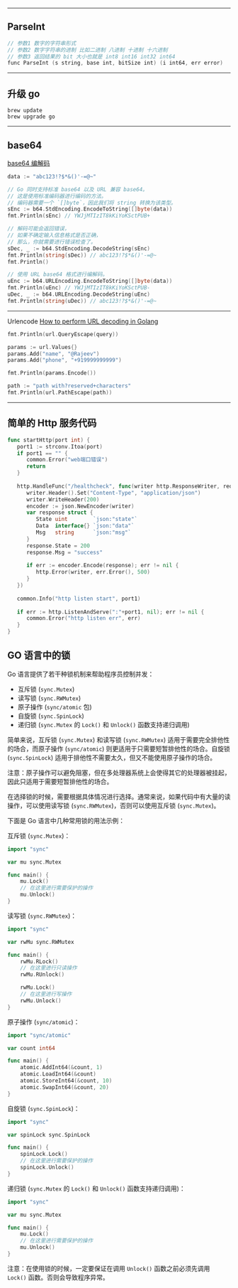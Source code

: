  ---
##  ParseInt
```go
// 参数1 数字的字符串形式  
// 参数2 数字字符串的进制 比如二进制 八进制 十进制 十六进制  
// 参数3 返回结果的 bit 大小也就是 int8 int16 int32 int64
func ParseInt (s string, base int, bitSize int) (i int64, err error)  
```

---
## 升级 go 
```shell
brew update
brew upgrade go
```

---
## base64

 [base64 编解码](http://zh.wikipedia.org/wiki/Base64)
```go
data := "abc123!?$*&()'-=@~"

// Go 同时支持标准 base64 以及 URL 兼容 base64。 
// 这是使用标准编码器进行编码的方法。 
// 编码器需要一个 `[]byte`，因此我们将 string 转换为该类型。
sEnc := b64.StdEncoding.EncodeToString([]byte(data))
fmt.Println(sEnc) // YWJjMTIzIT8kKiYoKSctPUB+

// 解码可能会返回错误，
// 如果不确定输入信息格式是否正确， 
// 那么，你就需要进行错误检查了。
sDec, _ := b64.StdEncoding.DecodeString(sEnc)
fmt.Println(string(sDec)) // abc123!?$*&()'-=@~
fmt.Println()

// 使用 URL base64 格式进行编解码。
uEnc := b64.URLEncoding.EncodeToString([]byte(data))
fmt.Println(uEnc) // YWJjMTIzIT8kKiYoKSctPUB-
uDec, _ := b64.URLEncoding.DecodeString(uEnc)
fmt.Println(string(uDec)) // abc123!?$*&()'-=@~
```

---
Urlencode
[How to perform URL decoding in Golang](https://www.urldecoder.io/golang/)

```go
fmt.Println(url.QueryEscape(query))

params := url.Values{}
params.Add("name", "@Rajeev")
params.Add("phone", "+919999999999")

fmt.Println(params.Encode())

path := "path with?reserved+characters"
fmt.Println(url.PathEscape(path))
```

---

## 简单的 Http 服务代码

```go
func startHttp(port int) {  
   port1 := strconv.Itoa(port)  
   if port1 == "" {  
      common.Error("web端口错误")  
      return  
   }  
  
   http.HandleFunc("/healthcheck", func(writer http.ResponseWriter, request *http.Request) {  
      writer.Header().Set("Content-Type", "application/json")  
      writer.WriteHeader(200)  
      encoder := json.NewEncoder(writer)  
      var response struct {  
         State uint        `json:"state"`  
         Data  interface{} `json:"data"`  
         Msg   string      `json:"msg"`  
      }  
      response.State = 200  
      response.Msg = "success"  
  
      if err := encoder.Encode(response); err != nil {  
         http.Error(writer, err.Error(), 500)  
      }  
   })  
  
   common.Info("http listen start", port1)  
  
   if err := http.ListenAndServe(":"+port1, nil); err != nil {  
      common.Error("http listen err", err)  
   }  
}
```


## GO 语言中的锁

Go 语言提供了若干种锁机制来帮助程序员控制并发：

-   互斥锁 (`sync.Mutex`)
-   读写锁 (`sync.RWMutex`)
-   原子操作 (`sync/atomic` 包)
-   自旋锁 (`sync.SpinLock`)
-   递归锁 (`sync.Mutex` 的 `Lock()` 和 `Unlock()` 函数支持递归调用)

简单来说，互斥锁 (`sync.Mutex`) 和读写锁 (`sync.RWMutex`) 适用于需要完全排他性的场合，而原子操作 (`sync/atomic`) 则更适用于只需要短暂排他性的场合。自旋锁 (`sync.SpinLock`) 适用于排他性不需要太久，但又不能使用原子操作的场合。

注意：原子操作可以避免阻塞，但在多处理器系统上会使得其它的处理器被挂起，因此只适用于需要短暂排他性的场合。

在选择锁的时候，需要根据具体情况进行选择。通常来说，如果代码中有大量的读操作，可以使用读写锁 (`sync.RWMutex`)，否则可以使用互斥锁 (`sync.Mutex`)。

下面是 Go 语言中几种常用锁的用法示例：

互斥锁 (`sync.Mutex`)：

```go
import "sync"

var mu sync.Mutex

func main() {
    mu.Lock()
    // 在这里进行需要保护的操作
    mu.Unlock()
}

```

读写锁 (`sync.RWMutex`)：

```go
import "sync"

var rwMu sync.RWMutex

func main() {
    rwMu.RLock()
    // 在这里进行只读操作
    rwMu.RUnlock()

    rwMu.Lock()
    // 在这里进行写操作
    rwMu.Unlock()
}

```

原子操作 (`sync/atomic`)：

```go
import "sync/atomic"

var count int64

func main() {
    atomic.AddInt64(&count, 1)
    atomic.LoadInt64(&count)
    atomic.StoreInt64(&count, 10)
    atomic.SwapInt64(&count, 20)
}

```

自旋锁 (`sync.SpinLock`)：

```go
import "sync"

var spinLock sync.SpinLock

func main() {
    spinLock.Lock()
    // 在这里进行需要保护的操作
    spinLock.Unlock()
}

```

递归锁 (`sync.Mutex` 的 `Lock()` 和 `Unlock()` 函数支持递归调用)：

```go
import "sync"

var mu sync.Mutex

func main() {
    mu.Lock()
    // 在这里进行需要保护的操作
    mu.Unlock()
}
```

注意：在使用锁的时候，一定要保证在调用 `Unlock()` 函数之前必须先调用 `Lock()` 函数。否则会导致程序异常。